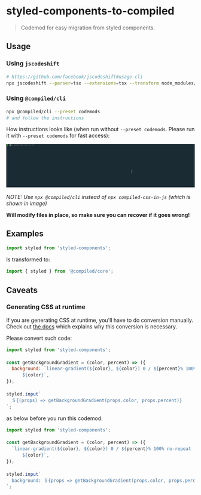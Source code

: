 # styled-components-to-compiled

> Codemod for easy migration from styled components.

## Usage

### Using `jscodeshift`

```bash
# https://github.com/facebook/jscodeshift#usage-cli
npx jscodeshift --parser=tsx --extensions=tsx --transform node_modules/@compiled/core/dist/codemods/styled-components-to-compiled src
```

### Using `@compiled/cli`

```bash
npx @compiled/cli --preset codemods
# and follow the instructions
```

How instructions looks like (when run without `--preset codemods`. Please run it with `--preset codemods` for fast access):

![styled-components-to-compiled cli](./assets/styled-components-to-compiled-cli.gif)

_NOTE: Use `npx @compiled/cli` instead of `npx compiled-css-in-js` (which is shown in image)_

**Will modify files in place, so make sure you can recover if it goes wrong!**

## Examples

```javascript
import styled from 'styled-components';
```

Is transformed to:

```javascript
import { styled } from '@compiled/core';
```

## Caveats

### Generating CSS at runtime

If you are generating CSS at runtime, you'll have to do conversion manually. Check out [the docs](https://compiledcssinjs.com/docs/migrating#generating-css-at-runtime) which explains why this conversion is necessary.

Please convert such code:

```javascript
import styled from 'styled-components';

const getBackgroundGradient = (color, percent) => ({
  background: `linear-gradient(${color}, ${color}) 0 / ${percent}% 100% no-repeat
      ${color}`,
});

styled.input`
  ＄{(props) => getBackgroundGradient(props.color, props.percent)}
`;
```

as below before you run this codemod:

```javascript
import styled from 'styled-components';

const getBackgroundGradient = (color, percent) => ({
  `linear-gradient(${color}, ${color}) 0 / ${percent}% 100% no-repeat
      ${color}`,
});

styled.input`
  background: ＄{props => getBackgroundGradient(props.color, props.percent)};
`;
```

